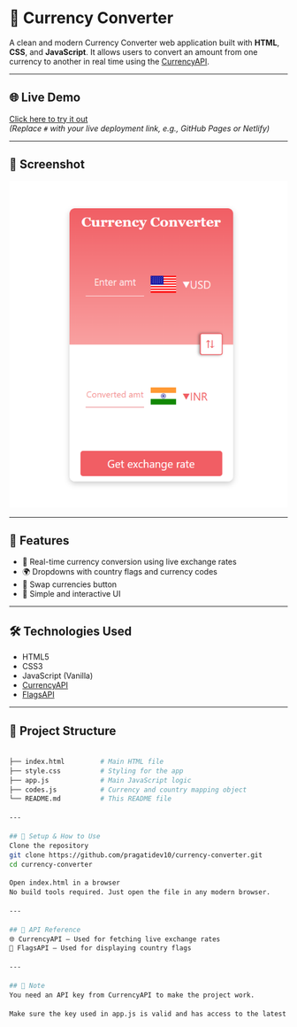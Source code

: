 # 💱 Currency Converter

A clean and modern Currency Converter web application built with **HTML**, **CSS**, and **JavaScript**. It allows users to convert an amount from one currency to another in real time using the [CurrencyAPI](https://currencyapi.com/).

---

## 🌐 Live Demo

[Click here to try it out](https://pragatidev10.github.io/currency-converter/)  
*(Replace `#` with your live deployment link, e.g., GitHub Pages or Netlify)*

---

## 📸 Screenshot

![Currency Converter Screenshot](preview.png)  


---

## 🚀 Features

- 🔄 Real-time currency conversion using live exchange rates
- 🌍 Dropdowns with country flags and currency codes
- 🔁 Swap currencies button
- 🎨 Simple and interactive UI

---

## 🛠️ Technologies Used

- HTML5  
- CSS3  
- JavaScript (Vanilla)  
- [CurrencyAPI](https://currencyapi.com/)  
- [FlagsAPI](https://flagsapi.com/)

---

## 📂 Project Structure
```bash

├── index.html         # Main HTML file
├── style.css          # Styling for the app
├── app.js             # Main JavaScript logic
├── codes.js           # Currency and country mapping object
└── README.md          # This README file

---

## 🔑 Setup & How to Use
Clone the repository
git clone https://github.com/pragatidev10/currency-converter.git
cd currency-converter

Open index.html in a browser
No build tools required. Just open the file in any modern browser.

---

## 🔗 API Reference
🌐 CurrencyAPI – Used for fetching live exchange rates
🚩 FlagsAPI – Used for displaying country flags

---

## 📌 Note
You need an API key from CurrencyAPI to make the project work.

Make sure the key used in app.js is valid and has access to the latest endpoint.



